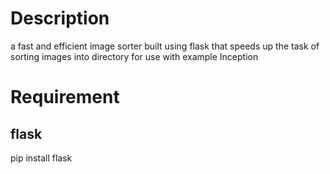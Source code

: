 # Description
a fast and efficient image sorter built using flask that speeds up the task of sorting images into directory for use with example Inception

# Requirement
## flask
pip install flask
